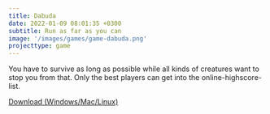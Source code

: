 ```yaml
---
title: Dabuda
date: 2022-01-09 08:01:35 +0300
subtitle: Run as far as you can
image: '/images/games/game-dabuda.png'
projecttype: game
---
```


You have to survive as long as possible while all kinds of creatures want to stop you from that. Only the best players can get into the online-highscore-list.

[Download (Windows/Mac/Linux)](/downloads/Dabuda.zip)
